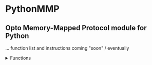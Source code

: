 # PythonMMP
Opto Memory-Mapped Protocol module for Python
-----
... function list and instructions coming "soon" / eventually

<details><summary>Functions</summary>

* **O22MMP(host)** - Initialize an Opto22 Memory Mapped object residing at 'host' address.

* **SetHDDigitalPointState(module, channel, state)** - The HD digital output at <channel> on <module> will be toggled to <state>, which should be either 1 or 0. Returns status code.

* **GetHDDigitalPointState(module, channel)** - The state of the HD digital output at <channel> on <module> will be fetched. Returns state either 1 or 0.

* **WriteBlock(address, value)** - Write <value> into memory location <address>. Returns int status.

* **ReadBlock(address)** - Read value at memory location <address>. Returns unpacked string data.

* **BuildWriteBlockRequest(dest,value)** - Build the write block request bytearray. Returns bytearray block.

* **BuildReadBlockRequest(dest** - Build the read block request bytearray. Returns bytearray block.

* **UnpackWriteResponse(data)** - Unpacks the integer status code from bytes 4-8 of a write response. Returns int status.

* **UnpackReadResponse(data)** - Unpacks the string data from bytes 16-20 of a read response. Returns string data.

* **close()** - Closes the socket connection to the device. Call this before the end of the script.
